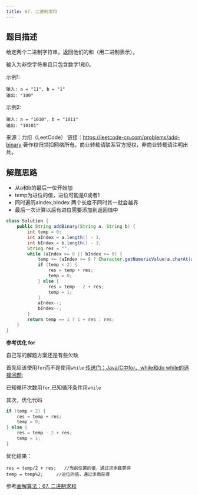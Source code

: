 ```yaml
---
title: 67. 二进制求和
---
```


## 题目描述

给定两个二进制字符串，返回他们的和（用二进制表示）。

输入为非空字符串且只包含数字1和0。

示例1:
```
输入: a = "11", b = "1"
输出: "100"
```
示例2:
```
输入: a = "1010", b = "1011"
输出: "10101"
```
来源：力扣（LeetCode）
链接：https://leetcode-cn.com/problems/add-binary
著作权归领扣网络所有。商业转载请联系官方授权，非商业转载请注明出处。

## 解题思路

- 从a和b的最后一位开始加
- temp为进位的值，进位可能是0或者1
- 同时遍历aIndex,bIndex  两个长度不同时其一就会越界
- 最后一次计算以后有进位需要添加到返回值中


```java
class Solution {
    public String addBinary(String a, String b) {
        int temp = 0;
        int aIndex = a.length() - 1;
        int bIndex = b.length() - 1;
        String res = "";
        while (aIndex >= 0 || bIndex >= 0) {
            temp += (aIndex >= 0 ? Character.getNumericValue(a.charAt(aIndex)) : 0) + (bIndex >= 0 ? Character.getNumericValue(b.charAt(bIndex)) : 0);
            if (temp < 2) {
                res = temp + res;
                temp = 0;
            } else {
                res = temp - 2 + res;
                temp = 1;
            }
            aIndex--;
            bIndex--;
        }
        return temp == 1 ? 1 + res : res;
    }
}
```

**参考优化 for**

自己写的解题方案还是有些欠缺

首先应该使用`for`而不是使用`while`  [传送门：Java/C中for、while和do while的选择问题](https://blog.csdn.net/qq598535550/article/details/40677137);

已知循环次数用`for`,已知循环条件用`while`

其次，优化代码
```java
if (temp < 2) {
    res = temp + res;
    temp = 0;
} else {
    res = temp - 2 + res;
    temp = 1;
}
```
优化结果：
```
res = temp/2 + res;   //当前位置的值，通过求余数获得
temp = temp%2;     //进位的值，通过求商获得
```
参考[画解算法：67. 二进制求和](https://leetcode-cn.com/problems/add-binary/solution/hua-jie-suan-fa-67-er-jin-zhi-qiu-he-by-guanpengch/)

